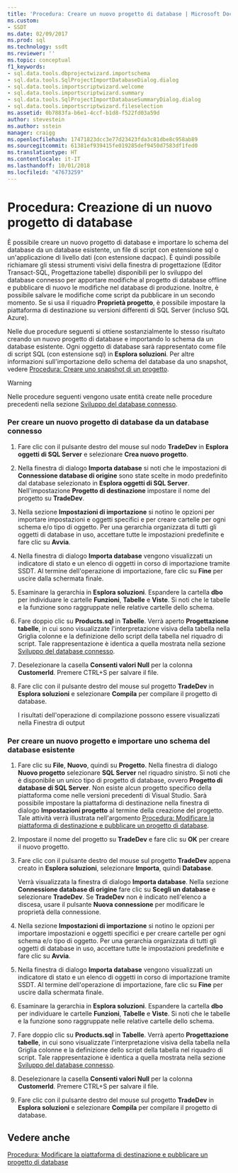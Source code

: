 ```yaml
---
title: 'Procedura: Creare un nuovo progetto di database | Microsoft Docs'
ms.custom:
- SSDT
ms.date: 02/09/2017
ms.prod: sql
ms.technology: ssdt
ms.reviewer: ''
ms.topic: conceptual
f1_keywords:
- sql.data.tools.dbprojectwizard.importschema
- sql.data.tools.SqlProjectImportDatabaseDialog.dialog
- sql.data.tools.importscriptwizard.welcome
- sql.data.tools.importscriptwizard.summary
- sql.data.tools.SqlProjectImportDatabaseSummaryDialog.dialog
- sql.data.tools.importscriptwizard.fileselection
ms.assetid: 0b7883fa-b6e1-4ccf-b1d8-f522fd03a59d
author: stevestein
ms.author: sstein
manager: craigg
ms.openlocfilehash: 17471823dcc3e77d23423fda3c81dbe8c958ab89
ms.sourcegitcommit: 61381ef939415fe019285def9450d7583df1fed0
ms.translationtype: HT
ms.contentlocale: it-IT
ms.lasthandoff: 10/01/2018
ms.locfileid: "47673259"
---
```

# <a name="how-to-create-a-new-database-project"></a>Procedura: Creazione di un nuovo progetto di database
È possibile creare un nuovo progetto di database e importare lo schema del database da un database esistente, un file di script con estensione sql o un'applicazione di livello dati (con estensione dacpac). È quindi possibile richiamare gli stessi strumenti visivi della finestra di progettazione (Editor Transact\-SQL, Progettazione tabelle) disponibili per lo sviluppo del database connesso per apportare modifiche al progetto di database offline e pubblicare di nuovo le modifiche nel database di produzione. Inoltre, è possibile salvare le modifiche come script da pubblicare in un secondo momento. Se si usa il riquadro **Proprietà progetto**, è possibile impostare la piattaforma di destinazione su versioni differenti di SQL Server (incluso SQL Azure).  
  
Nelle due procedure seguenti si ottiene sostanzialmente lo stesso risultato creando un nuovo progetto di database e importando lo schema da un database esistente. Ogni oggetto di database sarà rappresentato come file di script SQL (con estensione sql) in **Esplora soluzioni**. Per altre informazioni sull'importazione dello schema del database da uno snapshot, vedere [Procedura: Creare uno snapshot di un progetto](../ssdt/how-to-create-a-snapshot-of-a-project.md).  
  
> [!WARNING]  
> Nelle procedure seguenti vengono usate entità create nelle procedure precedenti nella sezione [Sviluppo del database connesso](../ssdt/connected-database-development.md).  
  
### <a name="to-create-a-new-database-project-off-a-connected-database"></a>Per creare un nuovo progetto di database da un database connesso  
  
1.  Fare clic con il pulsante destro del mouse sul nodo **TradeDev** in **Esplora oggetti di SQL Server** e selezionare **Crea nuovo progetto**.  
  
2.  Nella finestra di dialogo **Importa database** si noti che le impostazioni di **Connessione database di origine** sono state scelte in modo predefinito dal database selezionato in **Esplora oggetti di SQL Server**. Nell'impostazione **Progetto di destinazione** impostare il nome del progetto su **TradeDev**.  
  
3.  Nella sezione **Impostazioni di importazione** si notino le opzioni per importare impostazioni e oggetti specifici e per creare cartelle per ogni schema e/o tipo di oggetto. Per una gerarchia organizzata di tutti gli oggetti di database in uso, accettare tutte le impostazioni predefinite e fare clic su **Avvia**.  
  
4.  Nella finestra di dialogo **Importa database** vengono visualizzati un indicatore di stato e un elenco di oggetti in corso di importazione tramite SSDT. Al termine dell'operazione di importazione, fare clic su **Fine** per uscire dalla schermata finale.  
  
5.  Esaminare la gerarchia in **Esplora soluzioni**. Espandere la cartella **dbo** per individuare le cartelle **Funzioni**, **Tabelle** e **Viste**. Si noti che le tabelle e la funzione sono raggruppate nelle relative cartelle dello schema.  
  
6.  Fare doppio clic su **Products.sql** in **Tabelle**. Verrà aperto **Progettazione tabelle**, in cui sono visualizzate l'interpretazione visiva della tabella nella Griglia colonne e la definizione dello script della tabella nel riquadro di script. Tale rappresentazione è identica a quella mostrata nella sezione [Sviluppo del database connesso](../ssdt/connected-database-development.md).  
  
7.  Deselezionare la casella **Consenti valori Null** per la colonna **CustomerId**. Premere CTRL+S per salvare il file.  
  
8.  Fare clic con il pulsante destro del mouse sul progetto **TradeDev** in **Esplora soluzioni** e selezionare **Compila** per compilare il progetto di database.  
  
    I risultati dell'operazione di compilazione possono essere visualizzati nella Finestra di output  
  
### <a name="to-create-a-new-project-and-import-existing-database-schema"></a>Per creare un nuovo progetto e importare uno schema del database esistente  
  
1.  Fare clic su **File**, **Nuovo**, quindi su **Progetto**. Nella finestra di dialogo **Nuovo progetto** selezionare **SQL Server** nel riquadro sinistro. Si noti che è disponibile un unico tipo di progetto di database, ovvero **Progetto di database di SQL Server**. Non esiste alcun progetto specifico della piattaforma come nelle versioni precedenti di Visual Studio. Sarà possibile impostare la piattaforma di destinazione nella finestra di dialogo **Impostazioni progetto** al termine della creazione del progetto. Tale attività verrà illustrata nell'argomento [Procedura: Modificare la piattaforma di destinazione e pubblicare un progetto di database](../ssdt/how-to-change-target-platform-and-publish-a-database-project.md).  
  
2.  Impostare il nome del progetto su **TradeDev** e fare clic su **OK** per creare il nuovo progetto.  
  
3.  Fare clic con il pulsante destro del mouse sul progetto **TradeDev** appena creato in **Esplora soluzioni**, selezionare **Importa**, quindi **Database**.  
  
    Verrà visualizzata la finestra di dialogo **Importa database**. Nella sezione **Connessione database di origine** fare clic su **Scegli un database** e selezionare **TradeDev**. Se **TradeDev** non è indicato nell'elenco a discesa, usare il pulsante **Nuova connessione** per modificare le proprietà della connessione.  
  
4.  Nella sezione **Impostazioni di importazione** si notino le opzioni per importare impostazioni e oggetti specifici e per creare cartelle per ogni schema e/o tipo di oggetto. Per una gerarchia organizzata di tutti gli oggetti di database in uso, accettare tutte le impostazioni predefinite e fare clic su **Avvia**.  
  
5.  Nella finestra di dialogo **Importa database** vengono visualizzati un indicatore di stato e un elenco di oggetti in corso di importazione tramite SSDT. Al termine dell'operazione di importazione, fare clic su **Fine** per uscire dalla schermata finale.  
  
6.  Esaminare la gerarchia in **Esplora soluzioni**. Espandere la cartella **dbo** per individuare le cartelle **Funzioni**, **Tabelle** e **Viste**. Si noti che le tabelle e la funzione sono raggruppate nelle relative cartelle dello schema.  
  
7.  Fare doppio clic su **Products.sql** in **Tabelle**. Verrà aperto **Progettazione tabelle**, in cui sono visualizzate l'interpretazione visiva della tabella nella Griglia colonne e la definizione dello script della tabella nel riquadro di script. Tale rappresentazione è identica a quella mostrata nella sezione [Sviluppo del database connesso](../ssdt/connected-database-development.md).  
  
8.  Deselezionare la casella **Consenti valori Null** per la colonna **CustomerId**. Premere CTRL+S per salvare il file.  
  
9. Fare clic con il pulsante destro del mouse sul progetto **TradeDev** in **Esplora soluzioni** e selezionare **Compila** per compilare il progetto di database.  
  
## <a name="see-also"></a>Vedere anche  
[Procedura: Modificare la piattaforma di destinazione e pubblicare un progetto di database](../ssdt/how-to-change-target-platform-and-publish-a-database-project.md)  
  
